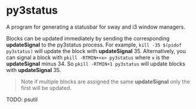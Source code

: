# py3status
A program for generating a statusbar for sway and i3 window managers.

Blocks can be updated immediately by sending the corresponding **updateSignal** to the py3status process.
For example, `kill -35 $(pidof py3status)` will update the block with **updateSignal** 35.
Alternatively, you can signal a block with `pkill -RTMIN+<x> py3status` where `x` is the **updateSignal** minus 34.
So `pkill -RTMIN+1 py3status` will update blocks with **updateSignal** 35.

> Note if multiple blocks are assigned the same **updateSignal** only the first will be updated.

TODO: psutil
